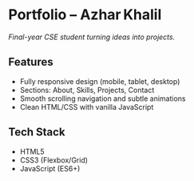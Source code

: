 # Portfolio – Azhar Khalil
_Final-year CSE student turning ideas into projects._

## Features
- Fully responsive design (mobile, tablet, desktop)
- Sections: About, Skills, Projects, Contact
- Smooth scrolling navigation and subtle animations
- Clean HTML/CSS with vanilla JavaScript 

## Tech Stack
- HTML5
- CSS3 (Flexbox/Grid)
- JavaScript (ES6+)
